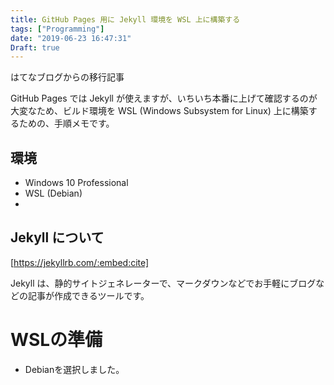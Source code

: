 ```yaml
---
title: GitHub Pages 用に Jekyll 環境を WSL 上に構築する
tags: ["Programming"]
date: "2019-06-23 16:47:31"
Draft: true
---
```


<div class="alert info">
はてなブログからの移行記事
</div>

GitHub Pages では Jekyll が使えますが、いちいち本番に上げて確認するのが大変なため、ビルド環境を WSL (Windows Subsystem for Linux) 上に構築するための、手順メモです。

## 環境

* Windows 10 Professional
* WSL (Debian)
* 

## Jekyll について

[https://jekyllrb.com/:embed:cite]

Jekyll は、静的サイトジェネレーターで、マークダウンなどでお手軽にブログなどの記事が作成できるツールです。

<!-- more -->

# WSLの準備

* Debianを選択しました。
